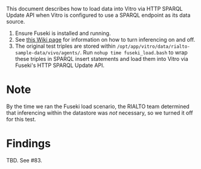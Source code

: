 This document describes how to load data into Vitro via HTTP SPARQL Update API when Vitro is configured to use a SPARQL endpoint as its data source.

1. Ensure Fuseki is installed and running.
2. See [this Wiki page](https://github.com/sul-dlss/rialto/wiki/Disable-enable-inferencing-at-startup) for information on how to turn inferencing on and off.
3. The original test triples are stored within `/opt/app/vitro/data/rialto-sample-data/vivo/agents/`. Run `nohup time fuseki_load.bash` to wrap these triples in SPARQL insert statements and load them into Vitro via Fuseki's HTTP SPARQL Update API.

# Note

By the time we ran the Fuseki load scenario, the RIALTO team determined that inferencing within the datastore was *not* necessary, so we turned it off for this test.

# Findings

TBD. See #83.
